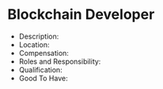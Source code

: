 # Blockchain Developer

* Description:
* Location:
* Compensation: 
* Roles and Responsibility:
* Qualification:
* Good To Have:

